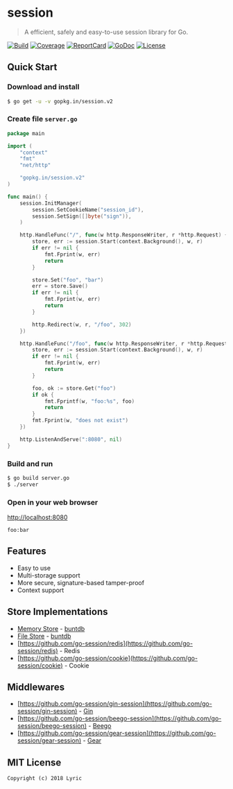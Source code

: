 # session

> A efficient, safely and easy-to-use session library for Go. 

[![Build][Build-Status-Image]][Build-Status-Url] [![Coverage][Coverage-Image]][Coverage-Url] [![ReportCard][reportcard-image]][reportcard-url] [![GoDoc][godoc-image]][godoc-url] [![License][license-image]][license-url]

## Quick Start

### Download and install

```bash
$ go get -u -v gopkg.in/session.v2
```

### Create file `server.go`

```go
package main

import (
	"context"
	"fmt"
	"net/http"

	"gopkg.in/session.v2"
)

func main() {
	session.InitManager(
		session.SetCookieName("session_id"),
		session.SetSign([]byte("sign")),
	)

	http.HandleFunc("/", func(w http.ResponseWriter, r *http.Request) {
		store, err := session.Start(context.Background(), w, r)
		if err != nil {
			fmt.Fprint(w, err)
			return
		}

		store.Set("foo", "bar")
		err = store.Save()
		if err != nil {
			fmt.Fprint(w, err)
			return
		}

		http.Redirect(w, r, "/foo", 302)
	})

	http.HandleFunc("/foo", func(w http.ResponseWriter, r *http.Request) {
		store, err := session.Start(context.Background(), w, r)
		if err != nil {
			fmt.Fprint(w, err)
			return
		}

		foo, ok := store.Get("foo")
		if ok {
			fmt.Fprintf(w, "foo:%s", foo)
			return
		}
		fmt.Fprint(w, "does not exist")
	})

	http.ListenAndServe(":8080", nil)
}
```

### Build and run

```bash
$ go build server.go
$ ./server
```

### Open in your web browser

<http://localhost:8080>

    foo:bar

## Features

- Easy to use
- Multi-storage support
- More secure, signature-based tamper-proof
- Context support

## Store Implementations

- [Memory Store](https://github.com/go-session/session/blob/master/store.go#L50) - [buntdb](https://github.com/tidwall/buntdb)
- [File Store](https://github.com/go-session/session/blob/master/store.go#L60) - [buntdb](https://github.com/tidwall/buntdb)
- [https://github.com/go-session/redis](https://github.com/go-session/redis) - Redis
- [https://github.com/go-session/cookie](https://github.com/go-session/cookie) - Cookie

## Middlewares

- [https://github.com/go-session/gin-session](https://github.com/go-session/gin-session) - [Gin](https://github.com/gin-gonic/gin)
- [https://github.com/go-session/beego-session](https://github.com/go-session/beego-session) - [Beego](https://github.com/astaxie/beego)
- [https://github.com/go-session/gear-session](https://github.com/go-session/gear-session) - [Gear](https://github.com/teambition/gear)

## MIT License

    Copyright (c) 2018 Lyric

[reportcard-url]: https://goreportcard.com/report/gopkg.in/session.v2
[reportcard-image]: https://goreportcard.com/badge/gopkg.in/session.v2
[Build-Status-Url]: https://travis-ci.org/go-session/session
[Build-Status-Image]: https://travis-ci.org/go-session/session.svg?branch=master
[Coverage-Url]: https://coveralls.io/github/go-session/session?branch=master
[Coverage-Image]: https://coveralls.io/repos/github/go-session/session/badge.svg?branch=master
[godoc-url]: https://godoc.org/gopkg.in/session.v2
[godoc-image]: https://godoc.org/gopkg.in/session.v2?status.svg
[license-url]: http://opensource.org/licenses/MIT
[license-image]: https://img.shields.io/npm/l/express.svg
